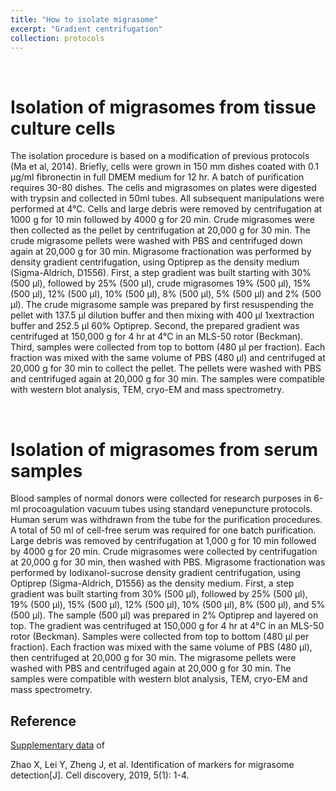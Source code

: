 ```yaml
---
title: "How to isolate migrasome"
excerpt: "Gradient centrifugation"
collection: protocols
---
```


<br>

# Isolation of migrasomes from tissue culture cells

The isolation procedure is based on a modification of previous protocols (Ma et al, 2014). Briefly, cells were grown in 150 mm dishes coated with 0.1 μg/ml fibronectin in full DMEM medium for 12 hr. A batch of purification requires 30-80 dishes. The cells and migrasomes on plates were digested with trypsin and collected in 50ml tubes. All subsequent manipulations were performed at 4°C. Cells and large debris were removed by centrifugation at 1000 g for 10 min followed by 4000 g for 20 min. Crude migrasomes were then collected as the pellet by centrifugation at 20,000 g for 30 min. The crude migrasome pellets were washed with PBS and centrifuged down again at 20,000 g for 30 min. Migrasome fractionation was performed by density gradient centrifugation, using Optiprep as the density medium (Sigma-Aldrich, D1556). First, a step gradient was built starting with 30% (500 μl), followed by 25% (500 μl), crude migrasomes 19% (500 μl), 15% (500 μl), 12% (500 μl), 10% (500 μl), 8% (500 μl), 5% (500 μl) and 2% (500 μl). The crude migrasome sample was prepared by first resuspending the pellet with 137.5 μl dilution buffer and then mixing with 400 μl 1ⅹextraction buffer and 252.5 μl 60% Optiprep. Second, the prepared gradient was centrifuged at 150,000 g for 4 hr at 4°C in an MLS-50 rotor (Beckman). Third, samples were collected from top to bottom (480 μl per fraction). Each fraction was mixed with the same volume of PBS (480 μl) and centrifuged at 20,000 g for 30 min to collect the pellet. The pellets were washed with PBS and centrifuged again at 20,000 g for 30 min. The samples were compatible with western blot analysis, TEM, cryo-EM and mass spectrometry.

<br>

# Isolation of migrasomes from serum samples

Blood samples of normal donors were collected for research purposes in 6-ml procoagulation vacuum tubes using standard venepuncture protocols. Human serum was withdrawn from the tube for the purification procedures. A total of 50 ml of cell-free serum was required for one batch purification. Large debris was removed by centrifugation at 1,000 g for 10 min followed by 4000 g for 20 min. Crude migrasomes were collected by centrifugation at 20,000 g for 30 min, then washed with PBS. Migrasome fractionation was performed by Iodixanol-sucrose density gradient centrifugation, using Optiprep (Sigma-Aldrich, D1556) as the density medium. First, a step gradient was built starting from 30% (500 μl), followed by 25% (500 μl), 19% (500 μl), 15% (500 μl), 12% (500 μl), 10% (500 μl), 8% (500 μl), and 5% (500 μl). The sample (500 μl) was prepared in 2% Optiprep and layered on top. The gradient was centrifuged at 150,000 g for 4 hr at 4°C in an MLS-50 rotor (Beckman). Samples were collected from top to bottom (480 μl per fraction). Each fraction was mixed with the same volume of PBS (480 μl), then centrifuged at 20,000 g for 30 min. The migrasome pellets were washed with PBS and centrifuged again at 20,000 g for 30 min. The samples were compatible with western blot analysis, TEM, cryo-EM and mass spectrometry.

## Reference

[Supplementary data](https://github.com/LiYuLab/figures-for-liyu-lab-page/raw/master/protocols/41421_2019_93_MOESM1_ESM.pdf) of

Zhao X, Lei Y, Zheng J, et al. Identification of markers for migrasome detection[J]. Cell discovery, 2019, 5(1): 1-4.